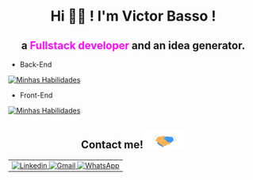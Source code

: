 
<div align="center">
   <h1  align="center">Hi 👋🏼 ! I'm Victor Basso ! </h1> 
  <h2  align="center">a <span style="color: magenta;">Fullstack developer</span> and an idea generator.</h2>
</div>

- Back-End

[![Minhas Habilidades](https://skillicons.dev/icons?i=git,github,nodejs,express,prisma,graphql,nest,vitest,postgres,docker,azure,aws,mongodb,mysql,linux)](https://skillicons.dev)

- Front-End

[![Minhas Habilidades](https://skillicons.dev/icons?i=javascript,typescript,next,react,figma,css,html,photoshop)](https://skillicons.dev)


<div align="center">  
  
## <b> Contact me!</b><img src="https://github.com/0xAbdulKhalid/0xAbdulKhalid/raw/main/assets/mdImages/handshake.gif" width ="85">
<table align="center">
      <tr>
        <td>
          <div>
            <a href="https://www.linkedin.com/in/victor-basso-b3090a189/">
                <img src="https://img.shields.io/badge/LinkedIn-0077B5?style=for-the-badge&logo=linkedin&logoColor=white" alt="Linkedin">
            </a>
            <a href="mailto:victorbassodev@gmail.com">
                <img src="https://img.shields.io/badge/Gmail-D14836?style=for-the-badge&logo=gmail&logoColor=white" alt="Gmail">
            </a>
            <a href="https://api.whatsapp.com/send/?phone=5511999978633&text=Ol%C3%A1%21+Aqui+%C3%A9+o+Victor+Basso%2C+programador+fullstack+e+webdesigner.+Estou+dispon%C3%ADvel+para+conversar+sobre+seus+projetos+e+ideias+para+a+web.+Obrigado%21&type=phone_number&app_absent=0">
                <img src="https://img.shields.io/badge/WhatsApp-25D366?style=for-the-badge&logo=whatsapp&logoColor=white" alt="WhatsApp">
            </a>
        </div>
        </td>
      </tr>
    </table>
</div>

<br>
<div align="center">  

